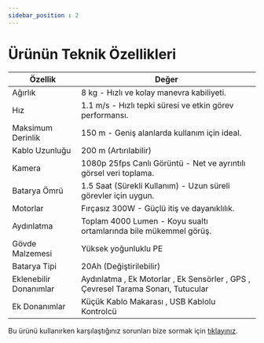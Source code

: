 ```yaml
---
sidebar_position : 2
---
```


# Ürünün Teknik Özellikleri


| Özellik                    | Değer                                                                                                                                                                                                                                      |
|----------------------------|--------------------------------------------------------------------------------------------------------------------------------------------------------------------------------------------------------------------------------------------|
| Ağırlık              | 8 kg - Hızlı ve kolay manevra kabiliyeti.                                                                                                                                                                                                                                      |
| Hız                |  1.1 m/s - Hızlı tepki süresi ve etkin görev performansı.                                                                                                                                                                                                                                      |
|Maksimum Derinlik    |  150 m - Geniş alanlarda kullanım için ideal.                                                                                                                            |
| Kablo Uzunluğu                       | 200 m  (Artırılabilir)                                                                                                                                                                                                              |
|Kamera  | 1080p 25fps Canlı Görüntü - Net ve ayrıntılı görsel veri toplama.                                                                                                                                                                                                                                                    |
| Batarya Ömrü         | 1.5 Saat (Sürekli Kullanım) - Uzun süreli görevler için uygun.                                                                                                                                                          |
| Motorlar     |  Fırçasız 300W - Güçlü itiş ve dayanıklılık.                                                                                                                                                                                                                                       |
| Aydınlatma        |  Toplam 4000 Lumen - Koyu sualtı ortamlarında bile mükemmel görüş.                                                                                                                                                                                                                                    |
|Gövde Malzemesi        | Yüksek yoğunluklu PE                                                                                                                                                                                                                                      |
| Batarya Tipi             | 20Ah (Değiştirilebilir)                                                                                                                                                                                                                                                                                                                                                                            |
| Eklenebilir Donanımlar      | Aydınlatma , Ek Motorlar , Ek Sensörler , GPS , Çevresel Tarama Sonarı, Tutucular  |
| Ek Donanımlar            | Küçük Kablo Makarası , USB Kablolu Kontrolcü                                                                                                                                                                                                                                                                                                                                                                |





Bu ürünü kullanırken karşılaştığınız  sorunları  bize sormak için  [tıklayınız](https://forum.degzrobotics.com/).  